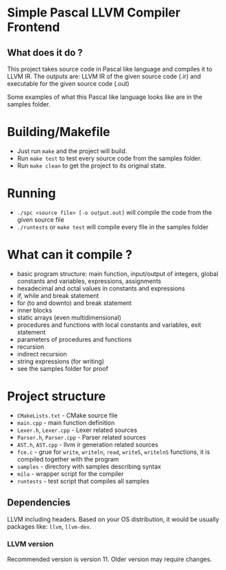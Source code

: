 # Simple Pascal LLVM Compiler Frontend

## What does it do ?
This project takes source code in Pascal like language and compiles it to LLVM IR.
The outputs are: LLVM IR of the given source code (.ir) and executable for the given source code (.out)

Some examples of what this Pascal like language looks like are in the samples folder.

# Building/Makefile

- Just run `make` and the project will build.
- Run `make test` to test every source code from the samples folder.
- Run `make clean` to get the project to its original state.

# Running
- `./spc <source file> [-o output.out]` will compile the code from the given source file
- `./runtests` or `make test` will compile every file in the samples folder

# What can it compile ?
- basic program structure: main function, input/output of integers, global constants and variables, expressions, assignments
- hexadecimal and octal values in constants and expressions
- if, while and break statement
- for (to and downto) and break statement
- inner blocks
- static arrays (even multidimensional)
- procedures and functions with local constants and variables, exit statement
- parameters of procedures and functions
- recursion
- indirect recursion
- string expressions (for writing)
- see the samples folder for proof

# Project structure

- `CMakeLists.txt` - CMake source file
- `main.cpp` - main function definition
- `Lexer.h`, `Lexer.cpp` - Lexer related sources
- `Parser.h`, `Parser.cpp` - Parser related sources
- `AST.h`, `AST.cpp` - llvm ir generation related sources
- `fce.c`  - grue for `write`, `writeln`, `read`, `writeS`, `writelnS` functions, it is compiled together with the program
- `samples` - directory with samples describing syntax
- `mila` - wrapper script for the compiler
- `runtests` - test script that compiles all samples

## Dependencies

LLVM including headers. Based on your OS distribution, it would be usually packages like:
`llvm`, `llvm-dev`.

### LLVM version

Recommended version is version 11. Older version may require changes.

